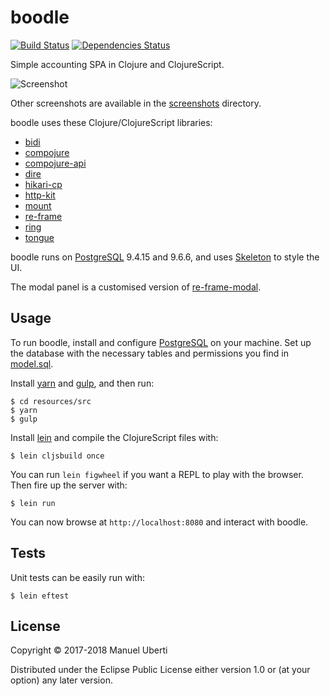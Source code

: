 # boodle

[![Build
Status](https://travis-ci.org/manuel-uberti/boodle.svg?branch=master)](https://travis-ci.org/manuel-uberti/boodle)
[![Dependencies Status](https://versions.deps.co/manuel-uberti/boodle/status.svg)](https://versions.deps.co/manuel-uberti/boodle)

Simple accounting SPA in Clojure and ClojureScript.

![Screenshot](https://github.com/manuel-uberti/boodle/blob/master/screenshots/spese.png)

Other screenshots are available in the
[screenshots](https://github.com/manuel-uberti/boodle/blob/master/screenshots)
directory.

boodle uses these Clojure/ClojureScript libraries:

- [bidi](https://github.com/juxt/bidi)
- [compojure](https://github.com/weavejester/compojure)
- [compojure-api](https://github.com/metosin/compojure-api)
- [dire](https://github.com/MichaelDrogalis/dire)
- [hikari-cp](https://github.com/tomekw/hikari-cp)
- [http-kit](http://www.http-kit.org/)
- [mount](https://github.com/tolitius/mount)
- [re-frame](https://github.com/Day8/re-frame)
- [ring](https://github.com/ring-clojure/ring)
- [tongue](https://github.com/tonsky/tongue)

boodle runs on [PostgreSQL](https://www.postgresql.org) 9.4.15 and 9.6.6, and
uses [Skeleton](http://getskeleton.com/) to style the UI.

The modal panel is a customised version of
[re-frame-modal](https://github.com/benhowell/re-frame-modal).

## Usage

To run boodle, install and configure [PostgreSQL](https://www.postgresql.org) on
your machine. Set up the database with the necessary tables and permissions you
find in
[model.sql](https://github.com/manuel-uberti/boodle/blob/master/resources/sql/model.sql).

Install [yarn](https://yarnpkg.com/en/) and [gulp](https://gulpjs.com/), and
then run:

```console
$ cd resources/src
$ yarn
$ gulp
```

Install [lein](https://leiningen.org/) and compile the ClojureScript files with:

```console
$ lein cljsbuild once
```

You can run `lein figwheel` if you want a REPL to play with the browser. Then
fire up the server with:

```console
$ lein run
```

You can now browse at `http://localhost:8080` and interact with boodle.

## Tests

Unit tests can be easily run with:

```console
$ lein eftest
```

## License

Copyright © 2017-2018 Manuel Uberti

Distributed under the Eclipse Public License either version 1.0 or (at
your option) any later version.
